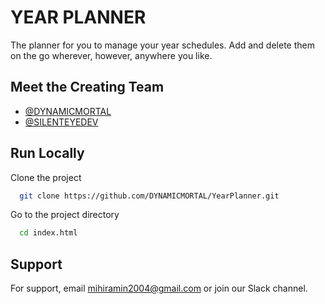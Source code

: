 
# YEAR PLANNER

The planner for you to manage your year schedules. Add and delete them on the go wherever, however, anywhere you like.

## Meet the Creating Team

- [@DYNAMICMORTAL](https://www.github.com/DYNAMICMORTAL)
- [@SILENTEYEDEV](https://www.github.com/SilenteyeDev)


## Run Locally

Clone the project

```bash
  git clone https://github.com/DYNAMICMORTAL/YearPlanner.git
```

Go to the project directory

```bash
  cd index.html
```

## Support

For support, email mihiramin2004@gmail.com or join our Slack channel.


